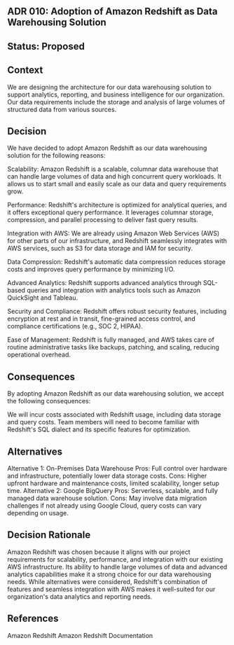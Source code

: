 ## ADR 010: Adoption of Amazon Redshift as Data Warehousing Solution

## Status: Proposed

## Context
We are designing the architecture for our data warehousing solution to support analytics, reporting, and business intelligence for our organization. Our data requirements include the storage and analysis of large volumes of structured data from various sources.

## Decision
We have decided to adopt Amazon Redshift as our data warehousing solution for the following reasons:

Scalability: Amazon Redshift is a scalable, columnar data warehouse that can handle large volumes of data and high concurrent query workloads. It allows us to start small and easily scale as our data and query requirements grow.

Performance: Redshift's architecture is optimized for analytical queries, and it offers exceptional query performance. It leverages columnar storage, compression, and parallel processing to deliver fast query results.

Integration with AWS: We are already using Amazon Web Services (AWS) for other parts of our infrastructure, and Redshift seamlessly integrates with AWS services, such as S3 for data storage and IAM for security.

Data Compression: Redshift's automatic data compression reduces storage costs and improves query performance by minimizing I/O.

Advanced Analytics: Redshift supports advanced analytics through SQL-based queries and integration with analytics tools such as Amazon QuickSight and Tableau.

Security and Compliance: Redshift offers robust security features, including encryption at rest and in transit, fine-grained access control, and compliance certifications (e.g., SOC 2, HIPAA).

Ease of Management: Redshift is fully managed, and AWS takes care of routine administrative tasks like backups, patching, and scaling, reducing operational overhead.

## Consequences
By adopting Amazon Redshift as our data warehousing solution, we accept the following consequences:

We will incur costs associated with Redshift usage, including data storage and query costs.
Team members will need to become familiar with Redshift's SQL dialect and its specific features for optimization.
## Alternatives
Alternative 1: On-Premises Data Warehouse
Pros: Full control over hardware and infrastructure, potentially lower data storage costs.
Cons: Higher upfront hardware and maintenance costs, limited scalability, longer setup time.
Alternative 2: Google BigQuery
Pros: Serverless, scalable, and fully managed data warehouse solution.
Cons: May involve data migration challenges if not already using Google Cloud, query costs can vary depending on usage.
## Decision Rationale
Amazon Redshift was chosen because it aligns with our project requirements for scalability, performance, and integration with our existing AWS infrastructure. Its ability to handle large volumes of data and advanced analytics capabilities make it a strong choice for our data warehousing needs. While alternatives were considered, Redshift's combination of features and seamless integration with AWS makes it well-suited for our organization's data analytics and reporting needs.

## References
Amazon Redshift
Amazon Redshift Documentation
